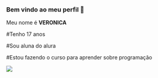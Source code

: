 ### Bem vindo ao meu perfil 💜

Meu nome é **VERONICA**

  #Tenho 17 anos
 
  #Sou aluna do alura

  #Estou fazendo o curso para aprender sobre programação


 ![](![image](https://github.com/LemosAlura/LemosAlura/assets/169785332/b99494fc-0dda-49e8-a12c-555e6e9c9a74))
  
